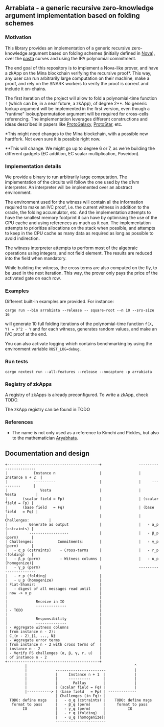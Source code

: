 ## Arrabiata - a generic recursive zero-knowledge argument implementation based on folding schemes

### Motivation

This library provides an implementation of a generic recursive zero-knowledge
argument based on folding schemes (initially defined in
[Nova](https://eprint.iacr.org/2021/370)), over the
[pasta](https://github.com/zcash/pasta_curves) curves and using the IPA
polynomial commitment.

The end goal of this repository is to implement a Nova-like prover, and have a zkApp
on the Mina blockchain verifying the recursive proof*. This way, any user can run
arbitrarily large computation on their machine, make a proof, and rely on the
SNARK workers to verify the proof is correct and include it on-chains.

The first iteration of the project will allow to fold a polynomial-time function
`f` (which can be, in a near future, a zkApp), of degree 2**. No generic lookup
argument will be implemented in the first version, even though a "runtime"
lookup/permutation argument will be required
for cross-cells referencing. The implementation leverages different
constructions and ideas described in papers like
[ProtoGalaxy](https://eprint.iacr.org/2023/1106),
[ProtoStar](https://eprint.iacr.org/2023/620), etc.

*This might need changes to the Mina blockchain, with a possible new hardfork.
Not even sure it is possible right now.

**This will change. We might go up to degree 6 or 7, as we're building the
different gadgets (EC addition, EC scalar multiplication, Poseidon).

### Implementation details

We provide a binary to run arbitrarily large computation.
The implementation of the circuits will follow the one used by the o1vm
interpreter. An interpreter will be implemented over an abstract environment.

The environment used for the witness will contain all the information required
to make an IVC proof, i.e. the current witness in addition to the oracle, the
folding accumulator, etc. And the implementation attempts to have the smallest
memory footprint it can have by optimising the use of the CPU cache and using
references as much as it can. The implementation attempts to prioritize
allocations on the stack when possible, and attempts to keep in the CPU cache as
many data as required as long as possible to avoid indirection.

The witness interpreter attempts to perform most of the algebraic operations
using integers, and not field element. The results are reduced into the field
when mandatory.

While building the witness, the cross terms are also computed on the fly, to be
used in the next iteration. This way, the prover only pays the price of the
activated gate on each row.

### Examples

Different built-in examples are provided. For instance:
```
cargo run --bin arrabiata --release -- square-root --n 10 --srs-size 16
```

will generate 10 full folding iterations of the polynomial-time function `f(X, Y) =
X^2 - Y` and for each witness, generates random values, and make an IVC proof at
the end.

You can also activate logging which contains benchmarking by using the
environment variable `RUST_LOG=debug`.

### Run tests

```
cargo nextest run --all-features --release --nocapture -p arrabiata
```

### Registry of zkApps

A registry of zkApps is already preconfigured.
To write a zkApp, check TODO.

The zkApp registry can be found in TODO

<!-- The idea is to able to load at runtime a function of type <E:
InterpreterEnv> -> () which takes an environment as a parameter, and anything
can be built from there, in Rust, directly. We simply need to provide an
interface. A zkApp can use up to N columns, N being the value defined in the
lib.rs file. In this registry, we could have for instance o1VM -->

<!-- The user should also be able to switch the IVC circuit to use different
versions over time. It can also be done using a registry. We keep only one IVC
circuit for now -->

### References

- The name is not only used as a reference to Kimchi and Pickles, but also to
  the mathematician [Aryabhata](https://en.wikipedia.org/wiki/Aryabhata).

## Documentation and design

```
+------------------------------------------+                 -----------------------
|            Instance n                    |                 |     Instance n + 2  |
|            ----------                    |                 |     ----------      |
|               Vesta                      |                 |       Vesta         |
|       (scalar field = Fp)                |                 | (scalar field = Fp) |
|       (base field   = Fq)                |                 | (base field   = Fq) |
|                                          |                 | Challenges:         |
|          Generate as output              |                 |   - α_p (cstraints) |
|          ------------------              |                 |   - β_p (perm)      |
| Challenges:           Commitments:       |                 |   - γ_p (perm)      |
|   - α_p (cstraints)    - Cross-terms     |                 |   - r_p (folding)   |
|   - β_p (perm)         - Witness columns |                 |   - u_p (homogenize)|
|   - γ_p (perm)                           |                 -----------------------
|   - r_p (folding)                        |
|   - u_p (homogenize)                     |
| Fiat-Shamir:                             |
|   - digest of all messages read until    |
| now -> o_p                               |
|                                          |
|             Receive in IO                |
|             --------------               |
| - TODO                                   |
|                                          |
|             Responsibility               |
|             --------------               |
| - Aggregate witness columns              |
| from instance n - 2):                    |
| C_(n - 2)_{1, ..., N}                    |
| - Aggregate error terms                  |
| from instance n - 2 with cross terms of  |
| instance n - 2                           |
| - Verify FS challenges (α, β, γ, r, u)   |
| of instance n - 2                        |
+------------------------------------------+
         |                                                 ^
         |             -----------------------             |
         |             |     Instance n + 1  |             |
         |             |     ----------      |             |
         |             |       Pallas        |             |
         |             | (scalar field = Fq) |             |
         |-----------> | (base field   = Fp) | -------------
                       | Challenges (in Fq): |
  TODO: define msgs    |   - α_q (cstraints) |    TODO: define msgs
   format to pass      |   - β_q (perm)      |     format to pass
        IO             |   - γ_q (perm)      |          IO
                       |   - r_q (folding)   |
                       |   - u_q (homogenize)|
                       -----------------------
```

